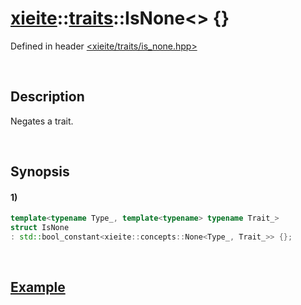 # [xieite](../../xieite.md)\:\:[traits](../../traits.md)\:\:IsNone\<\> \{\}
Defined in header [<xieite/traits/is_none.hpp>](../../../include/xieite/traits/is_none.hpp)

&nbsp;

## Description
Negates a trait.

&nbsp;

## Synopsis
#### 1)
```cpp
template<typename Type_, template<typename> typename Trait_>
struct IsNone
: std::bool_constant<xieite::concepts::None<Type_, Trait_>> {};
```

&nbsp;

## [Example](../concepts/none.md#Example)
